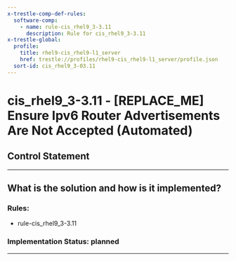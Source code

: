 ```yaml
---
x-trestle-comp-def-rules:
  software-comp:
    - name: rule-cis_rhel9_3-3.11
      description: Rule for cis_rhel9_3-3.11
x-trestle-global:
  profile:
    title: rhel9-cis_rhel9-l1_server
    href: trestle://profiles/rhel9-cis_rhel9-l1_server/profile.json
  sort-id: cis_rhel9_3-03.11
---
```


# cis_rhel9_3-3.11 - \[REPLACE_ME\] Ensure Ipv6 Router Advertisements Are Not Accepted (Automated)

## Control Statement

______________________________________________________________________

## What is the solution and how is it implemented?

<!-- For implementation status enter one of: implemented, partial, planned, alternative, not-applicable -->

<!-- Note that the list of rules under ### Rules: is read-only and changes will not be captured after assembly to JSON -->

<!-- Add control implementation description here for control: cis_rhel9_3-3.11 -->

### Rules:

  - rule-cis_rhel9_3-3.11

### Implementation Status: planned

______________________________________________________________________

